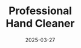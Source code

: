 ---
type: product
layout: product
date: 2025-03-27
sitemap:
  priority: 1
  changefreq: "weekly"

# SEO metadata
seoTitleSuffix: "Industrial Strength Soap Near Me - Fast Shipping"
seoDescription: >-
  Discover Nutcracker’s Professional Hand Cleaner crafted for Arkansas auto shop supplies and mechanic tools. Engineered to tackle grease and grime while protecting skin, it’s ideal for dealership use and fast shipping auto supplies near me.

# Page content
titlePrefix: "Arkansas Auto Service Solutions"
title: "Professional <br> **Hand Cleaner**"
description: >-
  Introducing Nutcracker’s Professional Hand Cleaner – a non-solvent industrial hand soap designed for auto shops and service centers in Arkansas. Perfect for mechanics and dealership use, it tackles grease and grime while protecting skin. Enjoy fast shipping and cost savings on Arkansas mechanic supplies and auto repair supplies.

# benefitsContent
benefitsImages:
  - image: /images/handcleaner/product-despencer.jpg
    alt: "Nutcracker Pro Hand Cleaner Dispenser in Arkansas"
  - image: /images/handcleaner/product-details.jpg
    alt: "Nutcracker Pro Hand Cleaner variants for Arkansas auto shops"

benefitsBlocks:
  - title: "Premium Quality for Arkansas Shops"
    text: >-
      Nutcracker’s hand cleaner delivers industrial strength performance ideal for Arkansas auto shops. Engineered for tough grease removal, it ensures safety and reliability for mechanics and service center teams working locally.
  - title: "Superior Performance for Mechanics"
    text: >-
      Designed for Arkansas mechanic supplies, this hand cleaner fights heavy-duty grime while protecting skin. Its fast-acting formula guarantees efficient cleaning for busy auto service environments across the state.
  - title: "Eco-Friendly and Effective"
    text: >-
      Our formula uses biodegradable ingredients that are safe for Arkansas auto repair supplies. It cleans powerfully without harsh chemicals, meeting environmental standards for service centers in Arkansas.
  - title: "Cost-Effective Auto Repair Solution"
    text: >-
      Experience significant savings with our non-solvent hand cleaner. Ideal for dealership supplies in Arkansas, it reduces product usage and maintenance costs while delivering high cleaning performance every day.
  - title: "Optimized for Fast Shipping in Arkansas"
    text: >-
      Our product is tailored for quick delivery across Arkansas. Perfect for auto shop tools and mechanic supplies, it provides dependable fast shipping and consistent quality for local service centers.
  - title: "Enhanced Skin Safety for Professionals"
    text: >-
      This hand cleaner is gentle yet tough on grime. Optimized for Arkansas mechanic supplies, it protects skin integrity and is safe for continuous use in demanding automotive work environments.
  - title: "Versatile Use Across Auto Services"
    text: >-
      Suitable for a variety of cleaning challenges, our hand cleaner supports Arkansas auto repair supplies and dealership service. It effectively removes oil, dirt, and industrial contaminants in diverse settings.
  - title: "Trusted by Arkansas Service Centers"
    text: >-
      Praised by local experts, this hand cleaner has earned trust in Arkansas auto shops. Its reliable performance makes it a top choice for service centers seeking robust and effective cleaning solutions.
  - title: "Proven Results for Daily Maintenance"
    text: >-
      Engineered for everyday use, Nutcracker’s hand cleaner delivers consistent, high-performance results. It meets the demands of Arkansas auto repair supplies, ensuring every mechanic and dealership benefits from its efficiency.

# testimonials section
testimonials:
  items:
    - name: "Jack"
      text: >-
        I use Nutcracker’s Hand Cleaner every day in my Arkansas garage. It wipes out stubborn grease without harsh chemicals. Fast shipping and quality make it my top pick for reliable mechanic supplies.
    - name: "Linda"
      text: >-
        This hand cleaner has been a game-changer for our dealership in Arkansas. It cleans effectively and is gentle on the skin. I love its consistent performance and the prompt delivery service.
    - name: "Carlos"
      text: >-
        Working in an Arkansas auto repair shop, I need products I can trust. Nutcracker’s Hand Cleaner clears heavy grime while keeping my hands safe and soft, making it essential for our daily operations.
    - name: "Maria"
      text: >-
        Our service center in Arkansas trusts this hand cleaner for its efficiency and safety. It cuts through tough oils and dirt, ensuring our team works in a clean environment with minimal fuss.
    - name: "Steve"
      text: >-
        In our busy Arkansas workshop, this hand cleaner stands out. It cleans deep, is cost-effective, and ships fast. Every mechanic in our shop depends on its high-quality performance.
    - name: "Tina"
      text: >-
        I love using Nutcracker’s Hand Cleaner at my Arkansas auto shop. It delivers professional cleaning power without drying out my skin. The product is consistent and delivery is always prompt.
    - name: "Derek"
      text: >-
        As a service manager in Arkansas, I rely on products that work every time. This hand cleaner is efficient, affordable, and perfectly suited for our high-demand auto repair supplies.
    - name: "Rachel"
      text: >-
        This hand cleaner exceeded my expectations at our Arkansas dealership. It removes grease effortlessly and leaves a fresh, non-greasy finish. A must-have for anyone in the auto industry.
    - name: "Mike"
      text: >-
        I recommend Nutcracker’s Hand Cleaner to all my colleagues in Arkansas. Its powerful cleaning action and safe formulation make it a favorite in our shop, ensuring quality performance daily.

# FAQ section
faq:
  questions:
    - question: "What types of grime can Nutcracker Hand Cleaner remove?"
      answer: >-
        Nutcracker Hand Cleaner is effective at removing grease, oil, paint, and stubborn industrial grime common in Arkansas auto repair supplies. Its fast-acting formula tackles contaminants in dealership workshops across the state.
    - question: "Is Nutcracker Hand Cleaner safe for daily use in auto shops?"
      answer: >-
        Yes, it is formulated with gentle, skin-friendly ingredients ideal for Arkansas mechanic supplies. Used daily in busy auto repair centers, it protects hands while delivering robust cleaning performance in local shops.
    - question: "How does the hand cleaner perform in high-demand service centers?"
      answer: >-
        Designed for continuous use, Nutcracker Hand Cleaner meets the needs of bustling Arkansas auto shops and service centers. It delivers reliable cleaning for mechanic tools and dealership supplies with consistent quality.
    - question: "Can this hand cleaner be used on different surfaces?"
      answer: >-
        Absolutely. While optimized for hand cleaning, its industrial strength formula works on surfaces in Arkansas workshops. It effectively removes oil, dirt, and grime from equipment and tools in various settings.
    - question: "What makes Nutcracker Hand Cleaner a top choice for mechanics?"
      answer: >-
        Its blend of powerful cleaning agents and skin-conditioning ingredients makes it a favorite in Arkansas. Trusted for fast shipping and cost-effective performance, it tackles heavy-duty grime in auto repair shops.
    - question: "Where can I buy Nutcracker Hand Cleaner in Arkansas?"
      answer: >-
        Nutcracker Hand Cleaner is available through authorized distributors across Arkansas. It’s popular among local auto repair shops and dealerships for its reliability, rapid shipping, and proven performance on mechanic supplies.
---